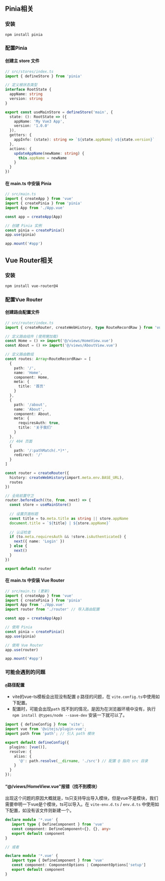 ## Pinia相关

### 安装

```bash
npm install pinia
```



### 配置Pinia

#### 创建主 store 文件

```ts
// src/stores/index.ts
import { defineStore } from 'pinia'

// 定义根状态类型
interface RootState {
  appName: string
  version: string
}

export const useMainStore = defineStore('main', {
  state: (): RootState => ({
    appName: 'My Vue3 App',
    version: '1.0.0'
  }),
  getters: {
    appInfo: (state): string => `${state.appName} v${state.version}`
  },
  actions: {
    updateAppName(newName: string) {
      this.appName = newName
    }
  }
})
```



#### 在 main.ts 中安装 Pinia

```ts
// src/main.ts
import { createApp } from 'vue'
import { createPinia } from 'pinia'
import App from './App.vue'

const app = createApp(App)

// 创建 Pinia 实例
const pinia = createPinia()
app.use(pinia)

app.mount('#app')
```



## Vue Router相关

### 安装

```bash
npm install vue-router@4
```



### 配置Vue Router

#### 创建路由配置文件

```ts
// src/router/index.ts
import { createRouter, createWebHistory, type RouteRecordRaw } from 'vue-router'

// 定义路由组件 (使用懒加载)
const Home = () => import('@/views/HomeView.vue')
const About = () => import('@/views/AboutView.vue')

// 定义路由数组
const routes: Array<RouteRecordRaw> = [
  {
    path: '/',
    name: 'Home',
    component: Home,
    meta: {
      title: '首页'
    }
  },
  {
    path: '/about',
    name: 'About',
    component: About,
    meta: {
      requiresAuth: true,
      title: '关于我们'
    }
  },
  // 404 页面
  {
    path: '/:pathMatch(.*)*',
    redirect: '/'
  }
]

const router = createRouter({
  history: createWebHistory(import.meta.env.BASE_URL),
  routes
})

// 全局前置守卫
router.beforeEach((to, from, next) => {
  const store = useMainStore()
  
  // 设置页面标题
  const title = to.meta.title as string || store.appName
  document.title = `${title} | ${store.appName}`
  
  // 认证检查
  if (to.meta.requiresAuth && !store.isAuthenticated) {
    next({ name: 'Login' })
  } else {
    next()
  }
})

export default router
```



#### 在 main.ts 中安装 Vue Router

```ts
// src/main.ts (更新)
import { createApp } from 'vue'
import { createPinia } from 'pinia'
import App from './App.vue'
import router from './router' // 导入路由配置

const app = createApp(App)

// 使用 Pinia
const pinia = createPinia()
app.use(pinia)

// 使用 Vue Router
app.use(router)

app.mount('#app')
```



### 可能会遇到的问题

#### `@`路径配置

- vite的vue-ts模板会出现没有配置 `@` 路径的问题，在 `vite.config.ts`中使用如下配置。
- 配置时，可能会出现`path` 找不到的情况，是因为在浏览器环境中没有，执行 `npm install @types/node --save-dev` 安装一下就可以了。

```ts
import { defineConfig } from 'vite';
import vue from '@vitejs/plugin-vue';
import path from 'path'; // 引入 path 模块

export default defineConfig({
  plugins: [vue()],
  resolve: {
    alias: {
      '@': path.resolve(__dirname, './src') // 配置 @ 指向 src 目录
    }
  }
});
```



#### “@/views/HomeView.vue”报错（找不到模块）

出现这个问题的原因大概就是，ts只支持导出导入模块，但是vue不是模块，我们需要申明一下vue是个模块，ts可以导入。在 `vite-env.d.ts` / `env.d.ts` 中使用如下配置，如没有该文件则新建一个。

```ts
declare module '*.vue' {
   import type { DefineComponent } from 'vue'
   const component: DefineComponent<{}, {}, any>
   export default component
}

// 或者

declare module '*.vue' {
   import type { DefineComponent } from 'vue'
   const component: ComponentOptions | ComponentOptions['setup']
   export default component
}
```



